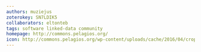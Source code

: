 ```yaml
---
authors: muziejus
zoterokey: SN7LDIK5
collaborators: eltonteb
tags: software linked-data community
homepage: http://commons.pelagios.org/
icon: http://commons.pelagios.org/wp-content/uploads/cache/2016/04/cropped-Pelagios-logo2/548248442.png
---
```

